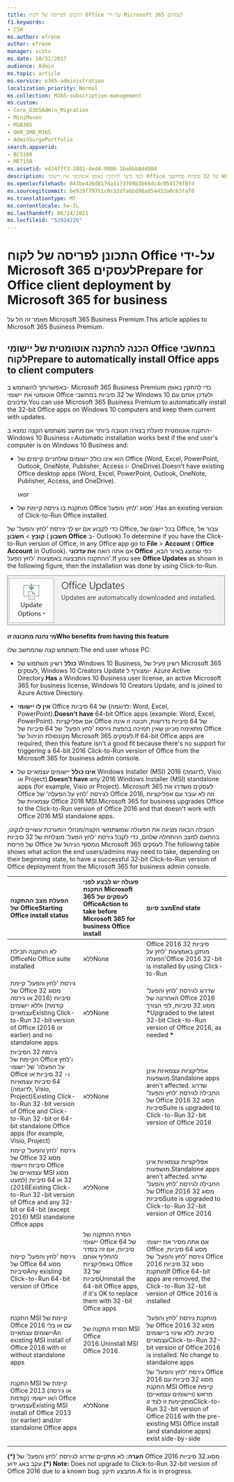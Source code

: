 ```yaml
---
title: התכונן לפריסה של לקוח Office על-ידי Microsoft 365 לעסקים
f1.keywords:
- CSH
ms.author: efrene
author: efrene
manager: scotv
ms.date: 10/31/2017
audience: Admin
ms.topic: article
ms.service: o365-administration
localization_priority: Normal
ms.collection: M365-subscription-management
ms.custom:
- Core_O365Admin_Migration
- MiniMaven
- MSB365
- OKR_SMB_M365
- AdminSurgePortfolio
search.appverid:
- BCS160
- MET150
ms.assetid: ed34fff3-2881-4ed4-9906-1ba6bb8dd804
description: למד כיצד להתקין באופן אוטומטי את יישומי Office של 32 סיביות במחשבי Windows 10 ולעדכן אותם.
ms.openlocfilehash: 843be426d817da1173769b3b66dc4c054179f0fd
ms.sourcegitcommit: be929f79751c0c52dfa6bd98a854432a0c63faf0
ms.translationtype: MT
ms.contentlocale: he-IL
ms.lasthandoff: 06/14/2021
ms.locfileid: "52924226"
---
```

# <a name="prepare-for-office-client-deployment-by-microsoft-365-for-business"></a><span data-ttu-id="0edc8-103">התכונן לפריסה של לקוח Office על-ידי Microsoft 365 לעסקים</span><span class="sxs-lookup"><span data-stu-id="0edc8-103">Prepare for Office client deployment by Microsoft 365 for business</span></span>

<span data-ttu-id="0edc8-104">מאמר זה חל על Microsoft 365 Business Premium.</span><span class="sxs-lookup"><span data-stu-id="0edc8-104">This article applies to Microsoft 365 Business Premium.</span></span>

## <a name="prepare-to-automatically-install-office-apps-to-client-computers"></a><span data-ttu-id="0edc8-105">הכנה להתקנה אוטומטית של יישומי Office במחשבי לקוח</span><span class="sxs-lookup"><span data-stu-id="0edc8-105">Prepare to automatically install Office apps to client computers</span></span>

<span data-ttu-id="0edc8-106">באפשרותך להשתמש ב- Microsoft 365 Business Premium כדי להתקין באופן אוטומטי את יישומי Office של 32 סיביות במחשבי Windows 10 ולעדכן אותם עם עדכונים.</span><span class="sxs-lookup"><span data-stu-id="0edc8-106">You can use Microsoft 365 Business Premium to automatically install the 32-bit Office apps on Windows 10 computers and keep them current with updates.</span></span>
  
<span data-ttu-id="0edc8-107">התקנה אוטומטית פועלת בצורה הטובה ביותר אם מחשב משתמש הקצה נמצא ב- Windows 10 Business ו:</span><span class="sxs-lookup"><span data-stu-id="0edc8-107">Automatic installation works best if the end user's computer is on Windows 10 Business and:</span></span>
  
- <span data-ttu-id="0edc8-108">הוא אינו כולל יישומים שולחניים קיימים של Office (‏Word, ‏Excel, ‏PowerPoint, ‏Outlook, ‏OneNote, ‏Publisher, ‏Access ו- OneDrive).</span><span class="sxs-lookup"><span data-stu-id="0edc8-108">Doesn't have existing Office desktop apps (Word, Excel, PowerPoint, Outlook, OneNote, Publisher, Access, and OneDrive).</span></span>
    
    <span data-ttu-id="0edc8-109">או</span><span class="sxs-lookup"><span data-stu-id="0edc8-109">or</span></span>
    
- <span data-ttu-id="0edc8-110">מותקנת בו גירסה קיימת של Office מסוג 'לחץ והפעל'.</span><span class="sxs-lookup"><span data-stu-id="0edc8-110">Has an existing version of Click-to-Run Office installed.</span></span>
    
<span data-ttu-id="0edc8-111">כדי לקבוע אם יש לך גירסת 'לחץ והפעל' של Office, בכל יישום של Office, עבור אל **קובץ** \> **חשבון** ( **חשבון Office** ב- Outlook).</span><span class="sxs-lookup"><span data-stu-id="0edc8-111">To determine if you have the Click-to-Run version of Office, in any Office app go to **File** \> **Account** ( **Office Account** in Outlook).</span></span> <span data-ttu-id="0edc8-112">אם אתה רואה **את עדכוני Office** כפי שמוצג באיור הבא, ההתקנה התבצעה באמצעות 'לחץ הפעל'.</span><span class="sxs-lookup"><span data-stu-id="0edc8-112">If you see **Office Updates** as shown in the following figure, then the installation was done by using Click-to-Run.</span></span> 
  
![Screenshot of Office updates in Office app Account](../media/e3439380-fa43-4ed6-ae5d-64851c297df5.png)
  
 <span data-ttu-id="0edc8-114">**מי נהנה מתכונה זו**</span><span class="sxs-lookup"><span data-stu-id="0edc8-114">**Who benefits from having this feature**</span></span>
  
<span data-ttu-id="0edc8-115">משתמש קצה שהמחשב שלו:</span><span class="sxs-lookup"><span data-stu-id="0edc8-115">The end user whose PC:</span></span>
  
- <span data-ttu-id="0edc8-116">**כולל**  רשיון משתמש של Windows 10 Business, רשיון פעיל של Microsoft 365 לעסקים, Windows 10 Creators Update ומצורף ל- Azure Active Directory.</span><span class="sxs-lookup"><span data-stu-id="0edc8-116">**Has**  a Windows 10 Business user license, an active Microsoft 365 for business license, Windows 10 Creators Update, and is joined to Azure Active Directory.</span></span> 
    
- <span data-ttu-id="0edc8-117">**אין לו יישומי** Office של 64 סיביות (לדוגמה: Word, Excel, PowerPoint).</span><span class="sxs-lookup"><span data-stu-id="0edc8-117">**Doesn't have** 64-bit Office apps (example: Word, Excel, PowerPoint).</span></span> <span data-ttu-id="0edc8-118">אם אפליקציות Office של 64 סיביות נדרשות, תכונה זו אינה מתאימה מכיוון שאין תמיכה בהפצת גירסת 'לחץ הפעל' של 64 סיביות של Office מקונסולת הניהול של Microsoft 365 לעסקים.</span><span class="sxs-lookup"><span data-stu-id="0edc8-118">If 64-bit Office apps are required, then this feature isn't a good fit because there's no support for triggering a 64-bit 2016 Click-to-Run version of Office from the Microsoft 365 for business admin console.</span></span> 
    
- <span data-ttu-id="0edc8-119">**אינו כולל** יישומים עצמאיים של Windows Installer (MSI) 2016 (לדוגמה, Visio או Project).</span><span class="sxs-lookup"><span data-stu-id="0edc8-119">**Doesn't have** any 2016 Windows Installer (MSI) standalone apps (for example, Visio or Project).</span></span> <span data-ttu-id="0edc8-120">Microsoft 365 לעסקים משדרג את Office לגירסת 'לחץ על הפעלה' של Office 2016, וזה לא עובד עם אפליקציות עצמאיות של Office 2016 MSI.</span><span class="sxs-lookup"><span data-stu-id="0edc8-120">Microsoft 365 for business upgrades Office to the Click-to-Run version of Office 2016 and that doesn't work with Office 2016 MSI standalone apps.</span></span> 
    
<span data-ttu-id="0edc8-121">הטבלה הבאה מציגה את הפעולה שמשתמשי הקצה/מנהלי המערכת עשויים לנקוט, בהתאם למצב ההתחלה שלהם, כדי לקבל גירסת 'לחץ הפעל' מוצלחת של 32 סיביות של פריסת Office ממסוף הניהול של Microsoft 365 לעסקים.</span><span class="sxs-lookup"><span data-stu-id="0edc8-121">The following table shows what action the end users/admins may need to take, depending on their beginning state, to have a successful 32-bit Click-to-Run version of Office deployment from the Microsoft 365 for business admin console.</span></span><br/>


|<span data-ttu-id="0edc8-122">הפעלת מצב ההתקנה של Office</span><span class="sxs-lookup"><span data-stu-id="0edc8-122">Starting Office install status</span></span>|<span data-ttu-id="0edc8-123">פעולה יש לבצע לפני התקנת Microsoft 365 לעסקים של Office</span><span class="sxs-lookup"><span data-stu-id="0edc8-123">Action to take before Microsoft 365 for business Office install</span></span>|<span data-ttu-id="0edc8-124">מצב סיום</span><span class="sxs-lookup"><span data-stu-id="0edc8-124">End state</span></span>|
|:-----|:-----|:-----|
|<span data-ttu-id="0edc8-125">לא הותקנה חבילת Office</span><span class="sxs-lookup"><span data-stu-id="0edc8-125">No Office suite installed</span></span>  <br/> |<span data-ttu-id="0edc8-126">ללא</span><span class="sxs-lookup"><span data-stu-id="0edc8-126">None</span></span>  <br/> |<span data-ttu-id="0edc8-127">Office 2016 32 סיביות מותקן באמצעות 'לחץ על הפעלה'</span><span class="sxs-lookup"><span data-stu-id="0edc8-127">Office 2016 32-bit is installed by using Click-to-Run</span></span>  <br/> |
|<span data-ttu-id="0edc8-128">גירסת 'לחץ והפעל' קיימת של Office מסוג 32 סיביות (2016 או גירסה קודמת) וללא יישומים עצמאיים</span><span class="sxs-lookup"><span data-stu-id="0edc8-128">Existing Click-to-Run 32-bit version of Office (2016 or earlier) and no standalone apps</span></span>  <br/> |<span data-ttu-id="0edc8-129">ללא</span><span class="sxs-lookup"><span data-stu-id="0edc8-129">None</span></span>  <br/> |<span data-ttu-id="0edc8-130">שדרוג לגירסת 'לחץ והפעל' האחרונה של Office 2016 מסוג 32 סיביות, לפי הצורך **\***</span><span class="sxs-lookup"><span data-stu-id="0edc8-130">Upgraded to the latest 32-bit Click-to-Run version of Office 2016, as needed **\***</span></span> <br/> |
|<span data-ttu-id="0edc8-131">גירסת 32 הסיביות הקיימת של Office ו'לחץ על הפעלה' של יישומי Office ו- 32 סיביות או 64 סיביות עצמאיות (לדוגמה, Visio, Project)</span><span class="sxs-lookup"><span data-stu-id="0edc8-131">Existing Click-to-Run 32-bit version of Office and Click-to-Run 32-bit or 64-bit standalone Office apps (for example, Visio, Project)</span></span>  <br/> |<span data-ttu-id="0edc8-132">ללא</span><span class="sxs-lookup"><span data-stu-id="0edc8-132">None</span></span>  <br/> |<span data-ttu-id="0edc8-133">אפליקציות עצמאיות אינן מושפעות.</span><span class="sxs-lookup"><span data-stu-id="0edc8-133">Standalone apps aren't affected.</span></span> <span data-ttu-id="0edc8-134">שדרוג החבילה לגירסת 'לחץ והפעל' של Office 2016 מסוג 32 סיביות</span><span class="sxs-lookup"><span data-stu-id="0edc8-134">Suite is upgraded to Click-to-Run 32-bit version of Office 2016</span></span>  <br/> |
|<span data-ttu-id="0edc8-135">גירסת 'לחץ והפעל' קיימת של Office מסוג 32 סיביות ויישומי Office עצמאיים של MSI מסוג 32 או 64 סיביות (למעט 2016)</span><span class="sxs-lookup"><span data-stu-id="0edc8-135">Existing Click-to-Run 32-bit version of Office and any 32-bit or 64-bit (except 2016) MSI standalone Office apps</span></span>  <br/> |<span data-ttu-id="0edc8-136">ללא</span><span class="sxs-lookup"><span data-stu-id="0edc8-136">None</span></span>  <br/> |<span data-ttu-id="0edc8-137">אפליקציות עצמאיות אינן מושפעות.</span><span class="sxs-lookup"><span data-stu-id="0edc8-137">Standalone apps aren't affected.</span></span> <span data-ttu-id="0edc8-138">שדרוג החבילה לגירסת 'לחץ והפעל' של Office 2016 מסוג 32 סיביות</span><span class="sxs-lookup"><span data-stu-id="0edc8-138">Suite is upgraded to Click-to-Run 32-bit version of Office 2016</span></span>  <br/> |
|<span data-ttu-id="0edc8-139">גירסת 'לחץ והפעל' קיימת של Office מסוג 64 סיביות</span><span class="sxs-lookup"><span data-stu-id="0edc8-139">Any existing Click-to-Run 64-bit version of Office</span></span>  <br/> |<span data-ttu-id="0edc8-140">הסרת ההתקנה של יישומי Office של 64 סיביות, אם זה בסדר להחליף אותם באפליקציות Office של 32 סיביות</span><span class="sxs-lookup"><span data-stu-id="0edc8-140">Uninstall the 64-bit Office apps, if it's OK to replace them with 32-bit Office apps</span></span>  <br/> |<span data-ttu-id="0edc8-141">אם אתה מסיר את יישומי Office מסוג 64 סיביות, גירסת 'לחץ והפעל' של Office 2016 מסוג 32 סיביות מותקנת</span><span class="sxs-lookup"><span data-stu-id="0edc8-141">If Office 64-bit apps are removed, the Click-to-Run 32-bit version of Office 2016 is installed</span></span>  <br/> |
|<span data-ttu-id="0edc8-142">התקנת MSI קיימת של Office 2016 עם או בלי יישומים עצמאיים</span><span class="sxs-lookup"><span data-stu-id="0edc8-142">An existing MSI install of Office 2016 with or without standalone apps</span></span>  <br/> |<span data-ttu-id="0edc8-143">הסרת התקנה של MSI Office 2016.</span><span class="sxs-lookup"><span data-stu-id="0edc8-143">Uninstall MSI Office 2016.</span></span>  <br/> |<span data-ttu-id="0edc8-p106">מותקנת גירסת 'לחץ והפעל' של Office 2016 מסוג 32 סיביות. ללא שינוי ביישומים עצמאיים</span><span class="sxs-lookup"><span data-stu-id="0edc8-p106">Click-to-Run 32-bit version of Office 2016 is installed. No change to standalone apps</span></span>  <br/> |
|<span data-ttu-id="0edc8-146">התקנת MSI קיימת של Office 2013 (או גירסה קודמת) ו/או יישומי Office עצמאיים</span><span class="sxs-lookup"><span data-stu-id="0edc8-146">Existing MSI install of Office 2013 (or earlier) and/or standalone Office apps</span></span>  <br/> |<span data-ttu-id="0edc8-147">ללא</span><span class="sxs-lookup"><span data-stu-id="0edc8-147">None</span></span>  <br/> |<span data-ttu-id="0edc8-148">גירסת 'לחץ והפעל' של Office 2016 מסוג 32 סיביות עם התקנת MSI Office קיימת מראש (ויישומים עצמאיים) מתקיימות זו לצד זו</span><span class="sxs-lookup"><span data-stu-id="0edc8-148">Click-to-Run 32-bit version of Office 2016 with the pre-existing MSI Office install (and standalone apps) exist side-by-side</span></span>  <br/> |
||||
   
 <span data-ttu-id="0edc8-149">**(\*) הערה:** לא מתקיים שדרוג לגירסת 'לחץ והפעל' של Office 2016 מסוג 32 סיביות עקב באג ידוע.</span><span class="sxs-lookup"><span data-stu-id="0edc8-149">**(\*) Note:** Does not upgrade to Click-to-Run 32-bit version of Office 2016 due to a known bug.</span></span> <span data-ttu-id="0edc8-150">מתבצע תיקון.</span><span class="sxs-lookup"><span data-stu-id="0edc8-150">A fix is in progress.</span></span> 
  
